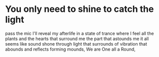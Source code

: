 # You only need to shine to catch the light

pass the mic I'll reveal my afterlife in a state of trance where I feel all the plants and the hearts that surround me the part that astounds me it all seems like sound shone through light that surrounds of vibration that abounds and reflects forming mounds, 
We are One all a Round,


<!--stackedit_data:
eyJoaXN0b3J5IjpbNTI0NDc0NDkwLDkxOTcyOTc2N119
-->